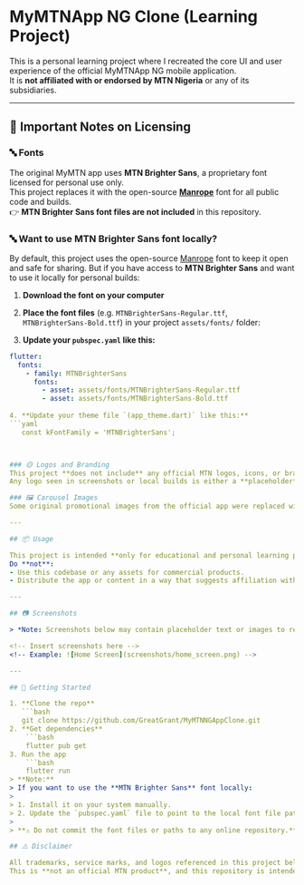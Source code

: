 # MyMTNApp NG Clone (Learning Project)

This is a personal learning project where I recreated the core UI and user experience of the official MyMTNApp NG mobile application.  
It is **not affiliated with or endorsed by MTN Nigeria** or any of its subsidiaries.

---

## 🚨 Important Notes on Licensing

### 🔤 Fonts
The original MyMTN app uses **MTN Brighter Sans**, a proprietary font licensed for personal use only.  
This project replaces it with the open-source [**Manrope**](https://fonts.google.com/specimen/Manrope) font for all public code and builds.  
👉 **MTN Brighter Sans font files are not included** in this repository.

### 🔤 Want to use MTN Brighter Sans font locally?
By default, this project uses the open-source [Manrope](https://fonts.google.com/specimen/Manrope) font to keep it open and safe for sharing.
But if you have access to **MTN Brighter Sans** and want to use it locally for personal builds:

1. **Download the font on your computer**

2. **Place the font files** (e.g. `MTNBrighterSans-Regular.ttf`, `MTNBrighterSans-Bold.ttf`) in your project `assets/fonts/` folder:


3. **Update your `pubspec.yaml` like this:**
```yaml
flutter:
  fonts:
    - family: MTNBrighterSans
      fonts:
        - asset: assets/fonts/MTNBrighterSans-Regular.ttf
        - asset: assets/fonts/MTNBrighterSans-Bold.ttf
        
4. **Update your theme file `(app_theme.dart)` like this:**
```yaml
   const kFontFamily = 'MTNBrighterSans';



### 🟡 Logos and Branding
This project **does not include** any official MTN logos, icons, or branding.  
Any logo seen in screenshots or local builds is either a **placeholder** or used **only for personal testing purposes** and not meant for public or commercial use.

### 🖼 Carousel Images
Some original promotional images from the official app were replaced with royalty-free or placeholder images in this public version to comply with copyright rules.

---

## 📦 Usage

This project is intended **only for educational and personal learning purposes**.  
Do **not**:
- Use this codebase or any assets for commercial products.
- Distribute the app or content in a way that suggests affiliation with MTN.

---

## 📷 Screenshots

> *Note: Screenshots below may contain placeholder text or images to replace proprietary assets.*

<!-- Insert screenshots here -->
<!-- Example: ![Home Screen](screenshots/home_screen.png) -->

---

## 🚀 Getting Started

1. **Clone the repo**
   ```bash
   git clone https://github.com/GreatGrant/MyMTNNGAppClone.git
2. **Get dependencies**
    ```bash
    flutter pub get
3. Run the app
    ```bash
    flutter run
> **Note:**  
> If you want to use the **MTN Brighter Sans** font locally:
>
> 1. Install it on your system manually.
> 2. Update the `pubspec.yaml` file to point to the local font file path.
>
> **⚠️ Do not commit the font files or paths to any online repository.**

## ⚠️ Disclaimer

All trademarks, service marks, and logos referenced in this project belong to their respective owners.  
This is **not an official MTN product**, and this repository is intended for **learning purposes only**.
